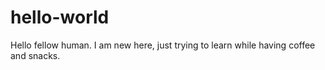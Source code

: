 # hello-world

Hello fellow human.
I am new here, just trying to learn while having coffee and snacks.

